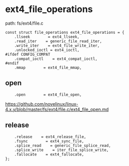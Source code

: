 ext4_file_operations
========================================

path: fs/ext4/file.c
```
const struct file_operations ext4_file_operations = {
    .llseek        = ext4_llseek,
    .read_iter    = generic_file_read_iter,
    .write_iter    = ext4_file_write_iter,
    .unlocked_ioctl = ext4_ioctl,
#ifdef CONFIG_COMPAT
    .compat_ioctl    = ext4_compat_ioctl,
#endif
    .mmap        = ext4_file_mmap,
```

open
----------------------------------------

```
    .open        = ext4_file_open,
```

https://github.com/novelinux/linux-4.x.y/blob/master/fs/ext4/file.c/ext4_file_open.md

release
----------------------------------------

```
    .release    = ext4_release_file,
    .fsync        = ext4_sync_file,
    .splice_read    = generic_file_splice_read,
    .splice_write    = iter_file_splice_write,
    .fallocate    = ext4_fallocate,
};
```
